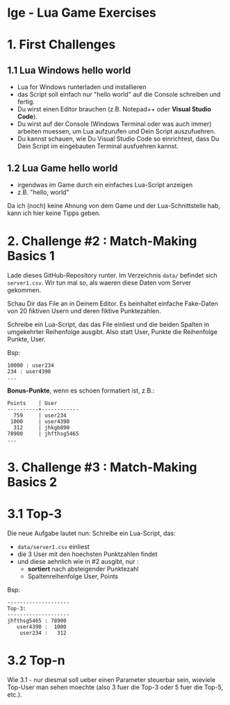 # lge - Lua Game Exercises

# 1. First Challenges 

## 1.1 Lua Windows hello world

- Lua for Windows runterladen und installieren
- das Script soll einfach nur "hello world" auf die Console schreiben und fertig.
- Du wirst einen Editor brauchen (z.B. Notepad++ oder **Visual Studio Code**).
- Du wirst auf der Console (Windows Terminal oder was auch immer) arbeiten muessen, um Lua aufzurufen und Dein Script auszufuehren.
- Du kannst schauen, wie Du Visual Studio Code so einrichtest, dass Du Dein Script im eingebauten Terminal ausfuehren kannst.


## 1.2 Lua Game hello world

- irgendwas im Game durch ein einfaches Lua-Script anzeigen
- z.B. "hello, world"

Da ich (noch) keine Ahnung von dem Game und der Lua-Schnittstelle hab, kann ich hier keine Tipps geben.


# 2. Challenge #2 : Match-Making Basics 1
Lade dieses GitHub-Repository runter. Im Verzeichnis `data/` befindet sich `server1.csv`. Wir tun mal so, als waeren diese Daten vom Server gekommen.

Schau Dir das File an in Deinem Editor. Es beinhaltet einfache Fake-Daten von 20 fiktiven Usern und deren fiktive Punktezahlen.

Schreibe ein Lua-Script, das das File einliest und die beiden Spalten in umgekehrter Reihenfolge ausgibt. Also statt User, Punkte die Reihenfolge Punkte, User.

Bsp:

```
10000 : user234
234 : user4390
...
```

**Bonus-Punkte**, wenn es schoen formatiert ist, z.B.:

```
Points    | User
----------+------------
  759     | user234
 1000     | user4390
  312     | jhkgb890
78900     | jhfthsg5465
...

```


# 3. Challenge #3 : Match-Making Basics 2

# 3.1 Top-3
Die neue Aufgabe lautet nun: Schreibe ein Lua-Script, das:

- `data/server1.csv` einliest
- die 3 User mit den hoechsten Punktzahlen findet
- und diese aehnlich wie in #2 ausgibt, nur : 
  - **sortiert** nach absteigender Punktezahl
  - Spaltenreihenfolge User, Points

Bsp:

```
--------------------
Top-3:
--------------------
jhfthsg5465 : 78900
   user4390 :  1000
    user234 :   312
```


# 3.2 Top-n
Wie 3.1 - nur diesmal soll ueber einen Parameter steuerbar sein, wieviele Top-User man sehen moechte (also 3 fuer die Top-3 oder 5 fuer die Top-5, etc.).
